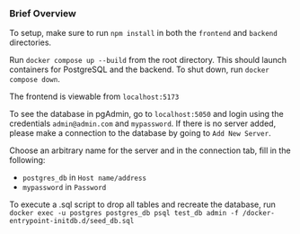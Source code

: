 ### Brief Overview
To setup, make sure to run `npm install` in both the `frontend` and `backend` directories. 

Run `docker compose up --build` from the root directory. This should launch containers for PostgreSQL and the backend. To shut down, run `docker compose down`. 

The frontend is viewable from `localhost:5173`

To see the database in pgAdmin, go to `localhost:5050` and login using the credentials `admin@admin.com` and `mypassword`. If there is no server added, please make a connection to the database by going to `Add New Server`.

Choose an arbitrary name for the server and in the connection tab, fill in the following:
- `postgres_db` in `Host name/address`
- `mypassword` in `Password`

To execute a .sql script to drop all tables and recreate the database, run
`docker exec -u postgres postgres_db psql test_db admin -f /docker-entrypoint-initdb.d/seed_db.sql`